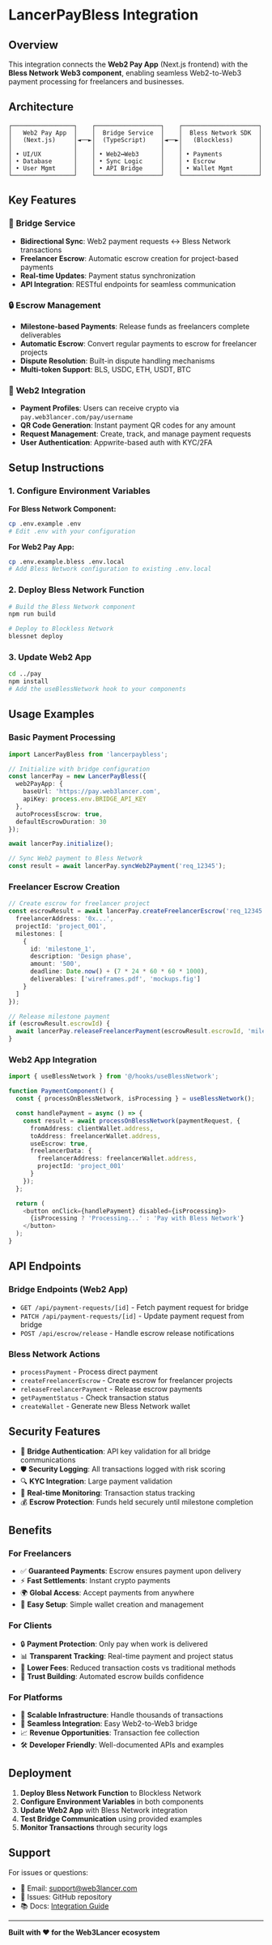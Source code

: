# LancerPayBless Integration

## Overview

This integration connects the **Web2 Pay App** (Next.js frontend) with the **Bless Network Web3 component**, enabling seamless Web2-to-Web3 payment processing for freelancers and businesses.

## Architecture

```
┌─────────────────┐    ┌──────────────────┐    ┌─────────────────────┐
│   Web2 Pay App  │    │  Bridge Service  │    │  Bless Network SDK  │
│   (Next.js)     │◄──►│  (TypeScript)    │◄──►│   (Blockless)       │
│                 │    │                  │    │                     │
│ • UI/UX         │    │ • Web2↔Web3      │    │ • Payments          │
│ • Database      │    │ • Sync Logic     │    │ • Escrow            │
│ • User Mgmt     │    │ • API Bridge     │    │ • Wallet Mgmt       │
└─────────────────┘    └──────────────────┘    └─────────────────────┘
```

## Key Features

### 🌉 **Bridge Service**
- **Bidirectional Sync**: Web2 payment requests ↔ Bless Network transactions
- **Freelancer Escrow**: Automatic escrow creation for project-based payments
- **Real-time Updates**: Payment status synchronization
- **API Integration**: RESTful endpoints for seamless communication

### 🔒 **Escrow Management**
- **Milestone-based Payments**: Release funds as freelancers complete deliverables
- **Automatic Escrow**: Convert regular payments to escrow for freelancer projects
- **Dispute Resolution**: Built-in dispute handling mechanisms
- **Multi-token Support**: BLS, USDC, ETH, USDT, BTC

### 💼 **Web2 Integration**
- **Payment Profiles**: Users can receive crypto via `pay.web3lancer.com/pay/username`
- **QR Code Generation**: Instant payment QR codes for any amount
- **Request Management**: Create, track, and manage payment requests
- **User Authentication**: Appwrite-based auth with KYC/2FA

## Setup Instructions

### 1. Configure Environment Variables

**For Bless Network Component:**
```bash
cp .env.example .env
# Edit .env with your configuration
```

**For Web2 Pay App:**
```bash
cp .env.example.bless .env.local
# Add Bless Network configuration to existing .env.local
```

### 2. Deploy Bless Network Function

```bash
# Build the Bless Network component
npm run build

# Deploy to Blockless Network
blessnet deploy
```

### 3. Update Web2 App

```bash
cd ../pay
npm install
# Add the useBlessNetwork hook to your components
```

## Usage Examples

### Basic Payment Processing

```typescript
import LancerPayBless from 'lancerpaybless';

// Initialize with bridge configuration
const lancerPay = new LancerPayBless({
  web2PayApp: {
    baseUrl: 'https://pay.web3lancer.com',
    apiKey: process.env.BRIDGE_API_KEY
  },
  autoProcessEscrow: true,
  defaultEscrowDuration: 30
});

await lancerPay.initialize();

// Sync Web2 payment to Bless Network
const result = await lancerPay.syncWeb2Payment('req_12345');
```

### Freelancer Escrow Creation

```typescript
// Create escrow for freelancer project
const escrowResult = await lancerPay.createFreelancerEscrow('req_12345', {
  freelancerAddress: '0x...',
  projectId: 'project_001',
  milestones: [
    {
      id: 'milestone_1',
      description: 'Design phase',
      amount: '500',
      deadline: Date.now() + (7 * 24 * 60 * 60 * 1000),
      deliverables: ['wireframes.pdf', 'mockups.fig']
    }
  ]
});

// Release milestone payment
if (escrowResult.escrowId) {
  await lancerPay.releaseFreelancerPayment(escrowResult.escrowId, 'milestone_1');
}
```

### Web2 App Integration

```typescript
import { useBlessNetwork } from '@/hooks/useBlessNetwork';

function PaymentComponent() {
  const { processOnBlessNetwork, isProcessing } = useBlessNetwork();

  const handlePayment = async () => {
    const result = await processOnBlessNetwork(paymentRequest, {
      fromAddress: clientWallet.address,
      toAddress: freelancerWallet.address,
      useEscrow: true,
      freelancerData: {
        freelancerAddress: freelancerWallet.address,
        projectId: 'project_001'
      }
    });
  };

  return (
    <button onClick={handlePayment} disabled={isProcessing}>
      {isProcessing ? 'Processing...' : 'Pay with Bless Network'}
    </button>
  );
}
```

## API Endpoints

### Bridge Endpoints (Web2 App)

- `GET /api/payment-requests/[id]` - Fetch payment request for bridge
- `PATCH /api/payment-requests/[id]` - Update payment request from bridge
- `POST /api/escrow/release` - Handle escrow release notifications

### Bless Network Actions

- `processPayment` - Process direct payment
- `createFreelancerEscrow` - Create escrow for freelancer projects
- `releaseFreelancerPayment` - Release escrow payments
- `getPaymentStatus` - Check transaction status
- `createWallet` - Generate new Bless Network wallet

## Security Features

- 🔐 **Bridge Authentication**: API key validation for all bridge communications
- 🛡️ **Security Logging**: All transactions logged with risk scoring
- 🔍 **KYC Integration**: Large payment validation
- 🚨 **Real-time Monitoring**: Transaction status tracking
- 💰 **Escrow Protection**: Funds held securely until milestone completion

## Benefits

### For Freelancers
- ✅ **Guaranteed Payments**: Escrow ensures payment upon delivery
- ⚡ **Fast Settlements**: Instant crypto payments
- 🌍 **Global Access**: Accept payments from anywhere
- 📱 **Easy Setup**: Simple wallet creation and management

### For Clients
- 🔒 **Payment Protection**: Only pay when work is delivered
- 📊 **Transparent Tracking**: Real-time payment and project status
- 💸 **Lower Fees**: Reduced transaction costs vs traditional methods
- 🤝 **Trust Building**: Automated escrow builds confidence

### For Platforms
- 🚀 **Scalable Infrastructure**: Handle thousands of transactions
- 🔄 **Seamless Integration**: Easy Web2-to-Web3 bridge
- 📈 **Revenue Opportunities**: Transaction fee collection
- 🛠️ **Developer Friendly**: Well-documented APIs and examples

## Deployment

1. **Deploy Bless Network Function** to Blockless Network
2. **Configure Environment Variables** in both components
3. **Update Web2 App** with Bless Network integration
4. **Test Bridge Communication** using provided examples
5. **Monitor Transactions** through security logs

## Support

For issues or questions:
- 📧 Email: support@web3lancer.com
- 🐛 Issues: GitHub repository
- 📚 Docs: [Integration Guide](./docs/integration.md)

---

**Built with ❤️ for the Web3Lancer ecosystem**